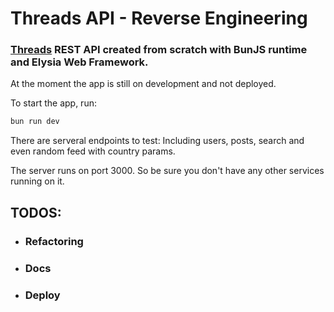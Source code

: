 # Threads API - Reverse Engineering

### [Threads](https://threads.net) REST API created from scratch with BunJS runtime and Elysia Web Framework.

At the moment the app is still on development and not deployed.

To start the app, run:

```sh
bun run dev
```

There are serveral endpoints to test: Including users, posts, search and even random feed with country params.

The server runs on port 3000. So be sure you don't have any other services running on it.

## TODOS:

- ### Refactoring
- ### Docs
- ### Deploy
